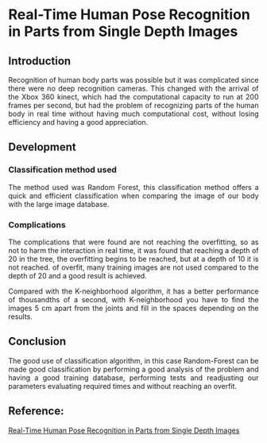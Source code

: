 # Real-Time Human Pose Recognition in Parts from Single Depth Images

## Introduction
<div style="text-align: justify">
Recognition of human body parts was possible but it was complicated since there were no deep recognition cameras. This changed with the arrival of the Xbox 360 kinect, which had the computational capacity to run at 200 frames per second, but had the problem of recognizing parts of the human body in real time without having much computational cost, without losing efficiency and having a good appreciation.
<div>

## Development

### Classification method used

<div style="text-align: justify">
The method used was Random Forest, this classification method offers a quick and efficient classification when comparing the image of our body with the large image database.
<div>

### Complications

<div style="text-align: justify">
The complications that were found are not reaching the overfitting, so as not to harm the interaction in real time, it was found that reaching a depth of 20 in the tree, the overfitting begins to be reached, but at a depth of 10 it is not reached. of overfit, many training images are not used compared to the depth of 20 and a good result is achieved.

Compared with the K-neighborhood algorithm, it has a better performance of thousandths of a second, with K-neighborhood you have to find the images 5 cm apart from the joints and fill in the spaces depending on the results.
<div>

## Conclusion

<div style="text-align: justify">
The good use of classification algorithm, in this case Random-Forest can be made good classification by performing a good analysis of the problem and having a good training database, performing tests and readjusting our parameters evaluating required times and without reaching an overfit.
<div>

## Reference:

[Real-Time Human Pose Recognition in Parts from Single Depth Images](https://www.microsoft.com/en-us/research/wp-content/uploads/2016/02/BodyPartRecognition.pdf?fbclid=IwAR0a4MXPsL9lbVEBR6nF7pu31wEL0kocmwp8_ODfwZ0y0O6iu-VnhUJw45o "Real-Time Human Pose Recognition in Parts from Single Depth Images")